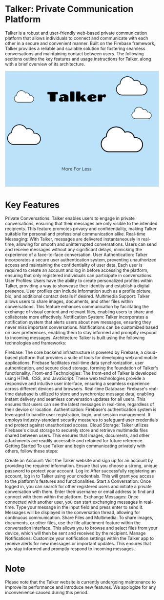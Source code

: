 # Talker: Private Communication Platform
Talker is a robust and user-friendly web-based private communication platform that allows individuals to connect and communicate with each other in a secure and convenient manner. Built on the Firebase framework, Talker provides a reliable and scalable solution for fostering seamless conversations and maintaining contact between users. The following sections outline the key features and usage instructions for Talker, along with a brief overview of its architecture.

![Example Image of the Bot In a Server](https://github.com/rytherlm/Talker/blob/main/public/Screenshot%202023-06-10%20at%202.37.15%20PM.png)

# Key Features
Private Conversations: Talker enables users to engage in private conversations, ensuring that their messages are only visible to the intended recipients. This feature promotes privacy and confidentiality, making Talker suitable for personal and professional communication alike.
Real-time Messaging: With Talker, messages are delivered instantaneously in real-time, allowing for smooth and uninterrupted conversations. Users can send and receive messages without any significant delays, mimicking the experience of a face-to-face conversation.
User Authentication: Talker incorporates a secure user authentication system, preventing unauthorized access and maintaining the confidentiality of user data. Each user is required to create an account and log in before accessing the platform, ensuring that only registered individuals can participate in conversations.
User Profiles: Users have the ability to create personalized profiles within Talker, providing a way to showcase their identity and establish a digital presence. User profiles can include information such as a profile picture, bio, and additional contact details if desired.
Multimedia Support: Talker allows users to share images, documents, and other files within conversations. This feature enhances communication by facilitating the exchange of visual content and relevant files, enabling users to share and collaborate more effectively.
Notification System: Talker incorporates a notification system that alerts users about new messages, ensuring they never miss important conversations. Notifications can be customized based on user preferences, enabling them to stay informed and promptly respond to incoming messages.
Architecture
Talker is built using the following technologies and frameworks:

Firebase: The core backend infrastructure is powered by Firebase, a cloud-based platform that provides a suite of tools for developing web and mobile applications. Firebase facilitates real-time data synchronization, user authentication, and secure cloud storage, forming the foundation of Talker's functionality.
Front-end Technologies: The front-end of Talker is developed using HTML, CSS, and JavaScript. These web technologies provide a responsive and intuitive user interface, ensuring a seamless experience across different devices and browsers.
Real-time Database: Firebase's real-time database is utilized to store and synchronize message data, enabling instant delivery and seamless conversation updates for all users. This ensures that users can see the latest messages in real-time, regardless of their device or location.
Authentication: Firebase's authentication system is leveraged to handle user registration, login, and session management. It employs industry-standard security measures to safeguard user credentials and protect against unauthorized access.
Cloud Storage: Talker utilizes Firebase's cloud storage to securely store and retrieve multimedia files shared between users. This ensures that images, documents, and other attachments are readily accessible and retained for future reference.
Getting Started
To use Talker and begin communicating privately with others, follow these steps:

Create an Account: Visit the Talker website and sign up for an account by providing the required information. Ensure that you choose a strong, unique password to protect your account.
Log in: After successfully registering an account, log in to Talker using your credentials. This will grant you access to the platform's features and functionalities.
Start a Conversation: Once logged in, you can search for other registered users and initiate a private conversation with them. Enter their username or email address to find and connect with them within the platform.
Exchange Messages: Once connected with another user, you can start exchanging messages in real-time. Type your message in the input field and press enter to send it. Messages will be displayed in the conversation thread, allowing for continuous communication.
Share Files and Multimedia: To share images, documents, or other files, use the file attachment feature within the conversation interface. This allows you to browse and select files from your device, which will then be sent and received by the recipient.
Manage Notifications: Customize your notification settings within the Talker app to receive alerts for new messages or important updates. This ensures that you stay informed and promptly respond to incoming messages.

# Note 
Please note that the Talker website is currently undergoing maintenance to improve its performance and introduce new features. We apologize for any inconvenience caused during this period.